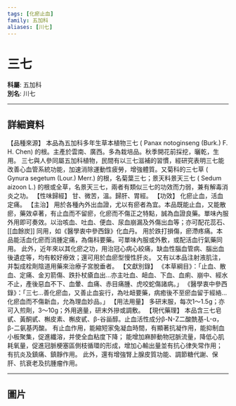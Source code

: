 ```yaml
---
tags: [化瘀止血]
family: 五加科
aliases: [川七]
---
```


# 三七

**科屬**: 五加科  
**別名**: 川七  

---

## 詳細資料
【品種來源】
本品為五加科多年生草本植物三七 (
Panax notoginseng
(Burk.) F. H. Chen) 的根。主產於雲南、廣西。多為栽培品。秋季開花前採挖，曬乾，生用。
三七與人參同屬五加科植物，民間有以三七滋補的習慣，經研究表明三七能改善心血管系統功能，加速消除運動性疲勞，增強體質。又菊科的三七草 (
Gynura segetum
(Lour.) Merr.) 的根，名菊葉三七；景天料景天三七 (
Sedum aizoon
L.) 的根或全草，名景天三七，兩者有類似三七的功效而力弱，兼有解毒消炎之功。
【性味歸經】
甘、微苦，溫。歸肝、胃經。
【功效】
化瘀止血，活血定痛。
【主治】
用於各種內外出血證，尤以有瘀者為宜。本品既能止血，又能散瘀，藥效卓著，有止血而不留瘀，化瘀而不傷正之特點，誠為血證良藥。單味內服外用即可奏效。以治咳血、吐血、便血、尿血崩漏及外傷出血等；亦可配花蕊石、 [[血餘炭]] 同用，如《醫學衷中參西錄》化血丹。
用於跌打損傷，瘀滯疼痛。本品能活血化瘀而消腫定痛，為傷科要藥。可單味內服或外敷，或配活血行氣藥同用。
此外，近年來以其化瘀之功，用治冠心病心絞痛，缺血性腦血管病、腦出血後遺症等，均有較好療效；還可用於血瘀型慢性肝炎。
又有以本品注射液肌注，并製成栓劑陰道用藥來治療子宮脫垂者。
【文獻別錄】
《本草綱目》：「止血、散血、定痛、金刃箭傷、跌扑杖瘡血出…亦主吐血、衄血、下血、血痢、崩中、經水不止，產後惡血不下、血暈、血痛、赤目痛腫、虎咬蛇傷諸病。」
《醫學衷中參西錄》：「三七…善化瘀血，又善止血妄行，為吐衄要藥，病癒後不至瘀血留于經絡…化瘀血而不傷新血，允為理血妙品。」
【用法用量】
多研末服，每次1～1.5g；亦可入煎劑，3～10g；外用適量，研末外摻或調敷。
【現代藥理】
本品含三七皂甙、黃酮甙、槲皮素、槲皮甙、β-谷甾醇。止血活性成分β-N-Z二酸酰基-L-α，β-二氨基丙酸。
有止血作用，能縮短家兔凝血時間，有顯著抗凝作用，能抑制血小板聚集，促進纖溶，并使全血粘度下降；
能增加麻醉動物冠脈流量，降低心肌耗氧量，促進冠脈梗塞區側枝循環的形成，增加心輸出量並有抗心律失常作用；
有抗炎及鎮痛、鎮靜作用。
此外，還有增強腎上腺皮質功能、調節糖代謝、保肝、抗衰老及抗腫瘤作用。

---

## 圖片
